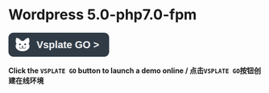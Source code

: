 # Wordpress 5.0-php7.0-fpm

<a href="https://www.vsplate.com/?docker-compose=https://github.com/vsplate/dcenvs/wordpress/5.0-php7.0-fpm"><img alt="VSPLATE GO" src="https://raw.githubusercontent.com/vsplate/images/master/vsgo_btn.png" width="200px"></a>

**Click the `VSPLATE GO` button to launch a demo online / 点击`VSPLATE GO`按钮创建在线环境**